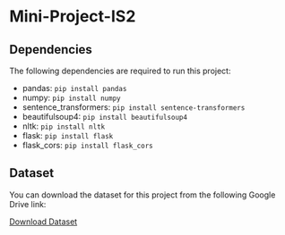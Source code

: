 # Mini-Project-IS2

## Dependencies

The following dependencies are required to run this project:

- pandas: `pip install pandas`
- numpy: `pip install numpy`
- sentence_transformers: `pip install sentence-transformers`
- beautifulsoup4: `pip install beautifulsoup4`
- nltk: `pip install nltk`
- flask: `pip install flask`
- flask_cors: `pip install flask_cors`

## Dataset

You can download the dataset for this project from the following Google Drive link:

[Download Dataset](https://drive.google.com/file/d/1Cl_JmSN15unt7yXHaIVqzt9KqjW8Vpwv/view?usp=sharing)



